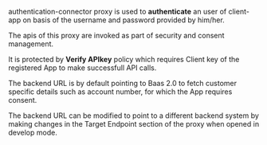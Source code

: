 authentication-connector proxy is used to **authenticate** an user of client-app on basis of the username and password provided by him/her. 

The apis of this proxy are invoked as part of security and consent management.

It is protected by **Verify APIkey** policy which requires Client key of the registered App to make successfull API calls.

The backend URL is by default pointing to Baas 2.0 to fetch customer specific details such as account number, for  which the App requires consent.

The backend URL can be modified to point to a different backend system by making changes in the Target Endpoint section of the proxy when opened in develop mode.
